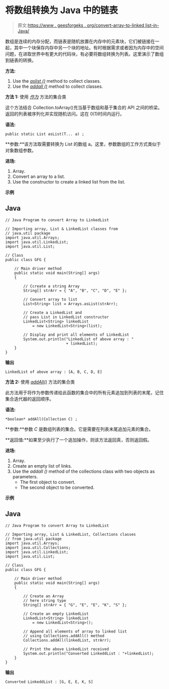 # 将数组转换为 Java 中的链表

> 原文:[https://www . geesforgeks . org/convert-array-to-linked list-in-Java/](https://www.geeksforgeeks.org/convert-array-to-linkedlist-in-java/)

数组是连续的内存分配，而链表是随机放置在内存中的元素块，它们被链接在一起，其中一个块保存内存中另一个块的地址。有时根据需求或者因为内存中的空间问题，在进取世界中有更大的代码块，有必要将数组转换为列表。这里演示了数组到链表的转换。

**方法:**

1.  Use the [*aslist ()*](https://www.geeksforgeeks.org/arrays-aslist-method-in-java-with-examples/) method to collect classes.
2.  Use the [*addall ()*](https://www.geeksforgeeks.org/java-util-linkedlist-addall-method-in-java/) method to collect classes.

**方法 1:** 使用 [*作为*](https://www.geeksforgeeks.org/arrays-aslist-method-in-java-with-examples/) 方法的集合类

这个方法结合 Collection.toArray()充当基于数组和基于集合的 API 之间的桥梁。返回的列表被序列化并实现随机访问。这在 0(1)时间内运行。

**语法:**

```
public static List asList(T... a) ;
```

**参数:**该方法取需要转换为 List 的数组 a。这里，参数数组的工作方式类似于对象数组参数。

**进场:**

1.  Array.
2.  Convert an array to a list.
3.  Use the constructor to create a linked list from the list.

**示例**

## Java

```
// Java Program to convert Array to LinkedList

// Importing array, List & LinkedList classes from
// java.util package
import java.util.Arrays;
import java.util.LinkedList;
import java.util.List;

// Class
public class GFG {

    // Main driver method
    public static void main(String[] args)
    {

        // Ccreate a string Array
        String[] strArr = { "A", "B", "C", "D", "E" };

        // Convert array to list
        List<String> list = Arrays.asList(strArr);

        // Create a LinkedList and
        // pass List in LinkedList constructor
        LinkedList<String> linkedList
            = new LinkedList<String>(list);

        // Display and print all elements of LinkedList
        System.out.println("LinkedList of above array : "
                           + linkedList);
    }
}
```

**输出**

```
LinkedList of above array : [A, B, C, D, E]
```

**方法 2:** 使用 [*addAll()*](https://www.geeksforgeeks.org/java-util-linkedlist-addall-method-in-java/) 方法的集合类

此方法用于将作为参数传递给此函数的集合中的所有元素追加到列表的末尾，记住集合迭代器的返回顺序。

**语法:**

```
*boolean* addAll(Collection C) ;
```

**参数:**参数 *C* 是数组列表的集合。它是需要在列表末尾追加元素的集合。

**返回值:**如果至少执行了一个追加操作，则该方法返回真，否则返回假。

**进场:**

1.  Array.
2.  Create an empty list of links.
3.  Use the *addall ()* method of the collections class with two objects as parameters.
    *   The first object to convert.
    *   The second object to be converted.

**示例**

## Java

```
// Java Program to convert Array to LinkedList

// Importing array, List & LinkedList, Collections classes
// from java.util package
import java.util.Arrays;
import java.util.Collections;
import java.util.LinkedList;
import java.util.List;

// Class
public class GFG {

    // Main driver method
    public static void main(String[] args)
    {

        // Create an Array
        // here string type
        String[] strArr = { "G", "E", "E", "K", "S" };

        // Create an empty LinkedList
        LinkedList<String> linkedList
            = new LinkedList<String>();

        // Append all elements of array to linked list
        // using Collections.addAll() method
        Collections.addAll(linkedList, strArr);

        // Print the above LinkedList received
        System.out.println("Converted LinkeddList : "+linkedList);
    }
}
```

**输出**

```
Converted LinkeddList : [G, E, E, K, S]
```